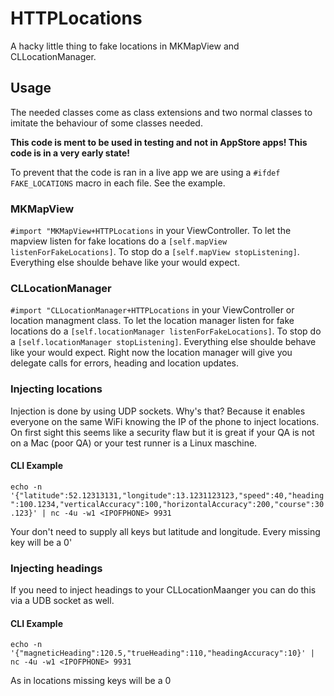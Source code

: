 # HTTPLocations #

A hacky little thing to fake locations in MKMapView and CLLocationManager. 

## Usage ##

The needed classes come as class extensions and two normal classes to imitate the behaviour of some classes needed.

**This code is ment to be used in testing and not in AppStore apps! This code is in a very early state!** 

To prevent that the code is ran in a live app we are using a `#ifdef FAKE_LOCATIONS` macro in each file. See the example.

### MKMapView ###

`#import "MKMapView+HTTPLocations` in your ViewController. To let the mapview listen for fake locations do a `[self.mapView listenForFakeLocations]`. To stop do a `[self.mapView stopListening]`. Everything else shoulde behave like your would expect.

### CLLocationManager ###

`#import "CLLocationManager+HTTPLocations` in your ViewController or location managment class. To let the location manager listen for fake locations do a `[self.locationManager listenForFakeLocations]`. To stop do a `[self.locationManager stopListening]`. Everything else shoulde behave like your would expect. Right now the location manager will give you delegate calls for errors, heading and location updates.

### Injecting locations ###

Injection is done by using UDP sockets. Why's that? Because it enables everyone on the same WiFi knowing the IP of the phone to inject locations. On first sight this seems like a security flaw but it is great if your QA is not on a Mac (poor QA) or your test runner is a Linux maschine.

#### CLI Example ####

`echo -n '{"latitude":52.12313131,"longitude":13.1231123123,"speed":40,"heading":100.1234,"verticalAccuracy":100,"horizontalAccuracy":200,"course":30.123}' | nc -4u -w1 <IPOFPHONE> 9931`

Your don't need to supply all keys but latitude and longitude. Every missing key will be a 0'

### Injecting headings ###

If you need to inject headings to your CLLocationMaanger you can do this via a UDB socket as well. 

#### CLI Example ####

`echo -n '{"magneticHeading":120.5,"trueHeading":110,"headingAccuracy":10}' | nc -4u -w1 <IPOFPHONE> 9931`

As in locations missing keys will be a 0